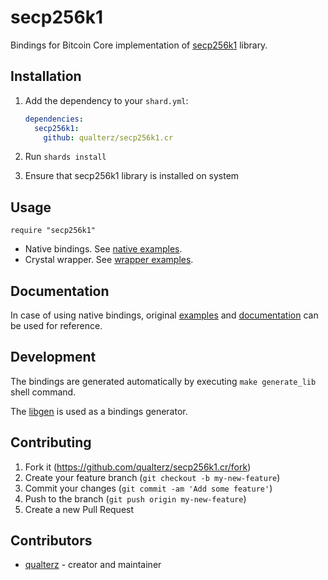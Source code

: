 # secp256k1

Bindings for Bitcoin Core implementation of [secp256k1](https://github.com/bitcoin-core/secp256k1) library.

## Installation

1. Add the dependency to your `shard.yml`:

   ```yaml
   dependencies:
     secp256k1:
       github: qualterz/secp256k1.cr
   ```

2. Run `shards install`

3. Ensure that secp256k1 library is installed on system

## Usage

```crystal
require "secp256k1"
```

- Native bindings. See [native examples](/examples/native/).
- Crystal wrapper. See [wrapper examples](/examples/wrapper.cr).

## Documentation

In case of using native bindings, original [examples](https://github.com/bitcoin-core/secp256k1/tree/master/examples) and [documentation](https://github.com/bitcoin-core/secp256k1/blob/master/README.md) can be used for reference.

## Development

The bindings are generated automatically by executing `make generate_lib` shell command.

The [libgen](https://github.com/olbat/libgen) is used as a bindings generator.

## Contributing

1. Fork it (<https://github.com/qualterz/secp256k1.cr/fork>)
2. Create your feature branch (`git checkout -b my-new-feature`)
3. Commit your changes (`git commit -am 'Add some feature'`)
4. Push to the branch (`git push origin my-new-feature`)
5. Create a new Pull Request

## Contributors

- [qualterz](https://github.com/your-github-user) - creator and maintainer
